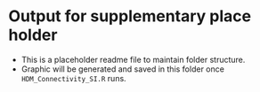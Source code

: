 # Output for supplementary place holder

- This is a placeholder readme file to maintain folder structure.
- Graphic will be generated and saved in this folder once `HDM_Connectivity_SI.R` runs.
